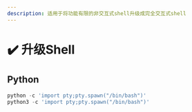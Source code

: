 ```yaml
---
description: 适用于将功能有限的非交互式shell升级成完全交互式shell
---
```


# ✔️ 升级Shell

## Python

```python
python -c 'import pty;pty.spawn("/bin/bash")'
python3 -c 'import pty;pty.spawn("/bin/bash")'
```







